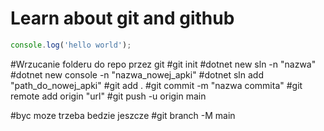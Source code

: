 # Learn about git and github

```javascript
console.log('hello world');
```

#Wrzucanie folderu do repo przez git
#git init
#dotnet new sln -n "nazwa"
#dotnet new console -n "nazwa_nowej_apki"
#dotnet sln add "path_do_nowej_apki"
#git add .
#git commit -m "nazwa commita"
#git remote add origin "url"
#git push -u origin main

#byc moze trzeba bedzie jeszcze
#git branch -M main
#
